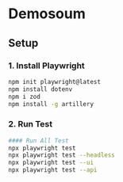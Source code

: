 # Demosoum

## Setup

### 1. Install Playwright

```bash
npm init playwright@latest
npm install dotenv
npm i zod
npm install -g artillery

```

### 2.  Run Test 
```bash
#### Run All Test
npx playwright test
npx playwright test --headless
npx playwright test --ui
npx playwright test --api
```








